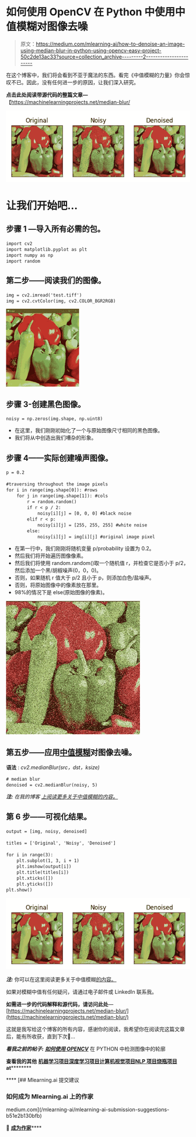 # 如何使用 OpenCV 在 Python 中使用中值模糊对图像去噪

> 原文：<https://medium.com/mlearning-ai/how-to-denoise-an-image-using-median-blur-in-python-using-opencv-easy-project-50c2de13ac33?source=collection_archive---------2----------------------->

在这个博客中，我们将会看到不亚于魔法的东西。看完《中值模糊的力量》你会惊叹不已。因此，没有任何进一步的原因，让我们深入研究。

**点击此处阅读带源代码的整篇文章—**【https://machinelearningprojects.net/median-blur/ 

![](img/4256ffd1cc637921fdd9a5bcb84501c8.png)

# 让我们开始吧…

## 步骤 1 —导入所有必需的包。

```
import cv2
import matplotlib.pyplot as plt
import numpy as np
import random
```

## 第二步——阅读我们的图像。

```
img = cv2.imread('test.tiff')
img = cv2.cvtColor(img, cv2.COLOR_BGR2RGB)
```

![](img/d78460a353b4eb9494d265b32d8946b9.png)

## 步骤 3-创建黑色图像。

```
noisy = np.zeros(img.shape, np.uint8)
```

*   在这里，我们刚刚初始化了一个与原始图像尺寸相同的黑色图像。
*   我们将从中创造出我们嘈杂的形象。

## 步骤 4——实际创建噪声图像。

```
p = 0.2

#traversing throughout the image pixels
for i in range(img.shape[0]): #rows
    for j in range(img.shape[1]): #cols
        r = random.random()
        if r < p / 2:
            noisy[i][j] = [0, 0, 0] #black noise
        elif r < p:
            noisy[i][j] = [255, 255, 255] #white noise
        else:
            noisy[i][j] = img[i][j] #original image pixel
```

*   在第一行中，我们刚刚将随机变量 p/probability 设置为 0.2。
*   然后我们将开始遍历图像像素。
*   然后我们将使用 random.random()取一个随机值 r，并检查它是否小于 p/2，然后添加一个黑/胡椒噪声(0，0，0)。
*   否则，如果随机 r 值大于 p/2 且小于 p，则添加白色/盐噪声。
*   否则，将原始图像中的像素放在那里。
*   98%的情况下是 else(原始图像的像素)。

![](img/c1293dda7cd0a7147a77d0aacd50c1ba.png)

## 第五步——应用[中值模糊](https://machinelearningprojects.net/how-to-perform-blurrings-in-opencv/)对图像去噪。

**语法** : *cv2.medianBlur(src，dst，ksize)*

```
# median blur
denoised = cv2.medianBlur(noisy, 5)
```

***注:*** *在我的博客* [*上阅读更多关于中值模糊的内容。*](https://machinelearningprojects.net/how-to-perform-blurrings-in-opencv/)

## 第 6 步——可视化结果。

```
output = [img, noisy, denoised]

titles = ['Original', 'Noisy', 'Denoised']

for i in range(3):
    plt.subplot(1, 3, i + 1)
    plt.imshow(output[i])
    plt.title(titles[i])
    plt.xticks([])
    plt.yticks([])
plt.show()
```

![](img/4256ffd1cc637921fdd9a5bcb84501c8.png)

***注:*** 你可以在这里阅读更多关于中值模糊[的内容。](https://docs.opencv.org/3.4/d4/d13/tutorial_py_filtering.html)

如果对模糊中值有任何疑问，请通过电子邮件或 LinkedIn 联系我。

**如需进一步的代码解释和源代码，请访问此处**—[https://machinelearningprojects.net/median-blur/](https://machinelearningprojects.net/median-blur/)

这就是我写给这个博客的所有内容，感谢你的阅读，我希望你在阅读完这篇文章后，能有所收获，直到下次👋…

***看我之前的帖子:*** [***如何使用 OPENCV***](https://machinelearningprojects.net/detect-contours/) 在 PYTHON 中检测图像中的轮廓

**查看我的其他** [**机器学习项目**](https://machinelearningprojects.net/machine-learning-projects/)**[**深度学习项目**](https://machinelearningprojects.net/deep-learning-projects/)**[**计算机视觉项目**](https://machinelearningprojects.net/opencv-projects/)**[**NLP 项目**](https://machinelearningprojects.net/nlp-projects/)**[**烧瓶项目**](https://machinelearningprojects.net/flask-projects/) **at**********

****[](/mlearning-ai/mlearning-ai-submission-suggestions-b51e2b130bfb) [## Mlearning.ai 提交建议

### 如何成为 Mlearning.ai 上的作家

medium.com](/mlearning-ai/mlearning-ai-submission-suggestions-b51e2b130bfb) 

🔵 [**成为作家**](/mlearning-ai/mlearning-ai-submission-suggestions-b51e2b130bfb)****